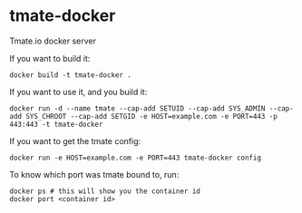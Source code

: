tmate-docker
============

Tmate.io docker server

If you want to build it:
```
docker build -t tmate-docker .
```

If you want to use it, and you build it:
```
docker run -d --name tmate --cap-add SETUID --cap-add SYS_ADMIN --cap-add SYS_CHROOT --cap-add SETGID -e HOST=example.com -e PORT=443 -p 443:443 -t tmate-docker
```

If you want to get the tmate config:
```
docker run -e HOST=example.com -e PORT=443 tmate-docker config
```

To know which port was tmate bound to, run:
```
docker ps # this will show you the container id
docker port <container id>
```
